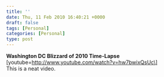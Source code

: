```yaml
---
title: ''
date: Thu, 11 Feb 2010 16:40:21 +0000
draft: false
tags: [Personal]
categories: [Personal]
type: post
---
```


**Washington DC Blizzard of 2010 Time-Lapse** \[youtube=http://www.youtube.com/watch?v=hw7bwixQsUc\]  
This is a neat video.